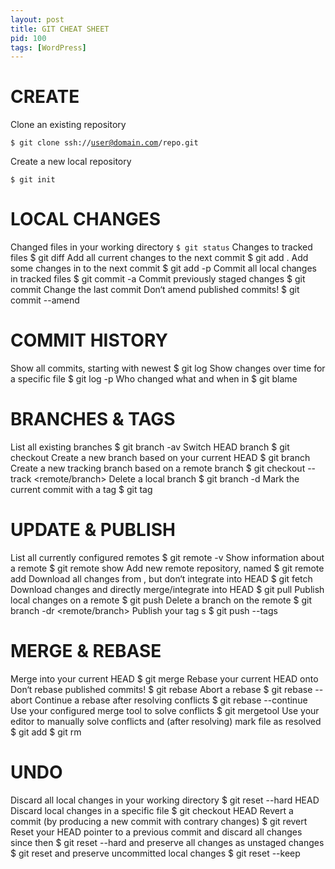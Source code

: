 ```yaml
---
layout: post
title: GIT CHEAT SHEET
pid: 100
tags: [WordPress]
---
```

# CREATE
Clone an existing repository

<code>$ git clone ssh://user@domain.com/repo.git</code>
  
Create a new local repository

<code>$ git init</code>
  
# LOCAL CHANGES
Changed files in your working directory
<code>$ git status</code>
Changes to tracked files
$ git diff
Add all current changes to the next commit
$ git add .
Add some changes in <file> to the next commit
$ git add -p <file>
Commit all local changes in tracked files
$ git commit -a
Commit previously staged changes
$ git commit
Change the last commit
Don‘t amend published commits!
$ git commit --amend
# COMMIT HISTORY
Show all commits, starting with newest
$ git log
Show changes over time for a specific file
$ git log -p <file>
Who changed what and when in <file>
$ git blame <file>
# BRANCHES & TAGS
List all existing branches
$ git branch -av
Switch HEAD branch
$ git checkout <branch>
Create a new branch based
on your current HEAD
$ git branch <new-branch>
Create a new tracking branch based on
a remote branch
$ git checkout --track <remote/branch>
Delete a local branch
$ git branch -d <branch>
Mark the current commit with a tag
$ git tag <tag-name>
# UPDATE & PUBLISH
List all currently configured remotes
$ git remote -v
Show information about a remote
$ git remote show <remote>
Add new remote repository, named <remote>
$ git remote add <shortname> <url>
Download all changes from <remote>,
but don‘t integrate into HEAD
$ git fetch <remote>
Download changes and directly
merge/integrate into HEAD
$ git pull <remote> <branch>
Publish local changes on a remote
$ git push <remote> <branch>
Delete a branch on the remote
$ git branch -dr <remote/branch>
Publish your tag s
$ git push --tags
# MERGE & REBASE
Merge <branch> into your current HEAD
$ git merge <branch>
Rebase your current HEAD onto <branch>
Don‘t rebase published commits!
$ git rebase <branch>
Abort a rebase
$ git rebase --abort
Continue a rebase after resolving conflicts
$ git rebase --continue
Use your configured merge tool to
solve conflicts
$ git mergetool
Use your editor to manually solve conflicts
and (after resolving) mark file as resolved
$ git add <resolved-file>
$ git rm <resolved-file> 
# UNDO
Discard all local changes in your working
directory
$ git reset --hard HEAD
Discard local changes in a specific file
$ git checkout HEAD <file>
Revert a commit (by producing a new commit
with contrary changes)
$ git revert <commit>
Reset your HEAD pointer to a previous commit
and discard all changes since then
$ git reset --hard <commit>
and preserve all changes as unstaged
changes
$ git reset <commit>
and preserve uncommitted local changes
$ git reset --keep <commit>
